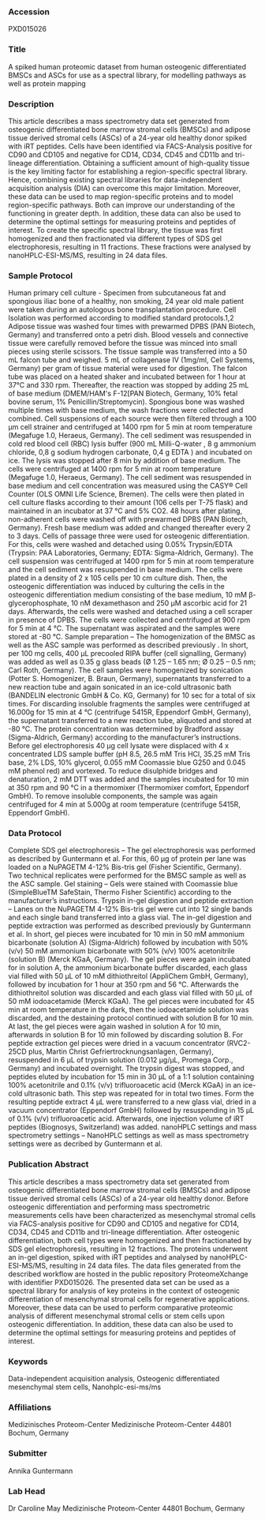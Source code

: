 ### Accession
PXD015026

### Title
A spiked human proteomic dataset from human osteogenic differentiated BMSCs and ASCs for use as a spectral library, for modelling pathways as well as protein mapping

### Description
This article describes a mass spectrometry data set generated from osteogenic differentiated bone marrow stromal cells (BMSCs) and adipose tissue derived stromal cells (ASCs) of a 24-year old healthy donor spiked with iRT peptides. Cells have been identified via FACS-Analysis positive for CD90 and CD105 and negative for CD14, CD34, CD45 and CD11b and tri-lineage differentiation. Obtaining a sufficient amount of high-quality tissue is the key limiting factor for establishing a region-specific spectral library. Hence, combining existing spectral libraries for data-independent acquisition analysis (DIA) can overcome this major limitation. Moreover, these data can be used to map region-specific proteins and to model region-specific pathways. Both can improve our understanding of the functioning in greater depth. In addition, these data can also be used to determine the optimal settings for measuring proteins and peptides of interest. To create the specific spectral library, the tissue was first homogenized and then fractionated via different types of SDS gel electrophoresis, resulting in 11 fractions. These fractions were analysed by nanoHPLC-ESI-MS/MS, resulting in 24 data files.

### Sample Protocol
Human primary cell culture - Specimen from subcutaneous fat and spongious iliac bone of a healthy, non smoking, 24 year old male patient were taken during an autologous bone transplantation procedure. Cell Isolation was performed according to modified standard protocols.1,2 Adipose tissue was washed four times with prewarmed DPBS (PAN Biotech, Germany) and transferred onto a petri dish. Blood vessels and connective tissue were carefully removed before the tissue was minced into small pieces using sterile scissors. The tissue sample was transferred into a 50 mL falcon tube and weighed. 5 mL of collagenase IV (1mg/ml, Cell Systems, Germany) per gram of tissue material were used for digestion. The falcon tube was placed on a heated shaker and incubated between for 1 hour at 37°C and 330 rpm. Thereafter, the reaction was stopped by adding 25 mL of base medium (DMEM/HAM's F-12[PAN Biotech, Germany, 10% fetal bovine serum, 1% Penicillin/Streptomycin). Spongious bone was washed multiple times with base medium, the wash fractions were collected and combined.  Cell suspensions of each source were then filtered through a 100 µm cell strainer and centrifuged at 1400 rpm for 5 min at room temperature (Megafuge 1.0, Heraeus, Germany). The cell sediment was resuspended in cold red blood cell (RBC) lysis buffer (900 mL Milli-Q-water , 8 g ammonium chloride, 0,8 g sodium hydrogen carbonate, 0,4 g EDTA ) and incubated on ice. The lysis was stopped after 8 min by addition of base medium. The cells were centrifuged at 1400 rpm for 5 min at room temperature (Megafuge 1.0, Heraeus, Germany). The cell sediment was resuspended in base medium and cell concentration was measured using the CASY® Cell Counter (OLS OMNI Life Science, Bremen). The cells were then plated in cell culture flasks according to their amount  (106 cells per T-75 flask) and maintained in an incubator at 37 °C and 5% CO2. 48 hours after plating, non-adherent cells were washed off with prewarmed DPBS (PAN Biotech, Germany). Fresh base medium was added and changed thereafter every 2 to 3 days. Cells of passage three were used for osteogenic differentiation. For this, cells were washed and detached using 0.05% Trypsin/EDTA (Trypsin: PAA Laboratories, Germany; EDTA: Sigma-Aldrich, Germany). The cell suspension was centrifuged at 1400 rpm for 5 min at room temperature and the cell sediment was resuspended in base medium. The cells were plated in a density of 2 x 105 cells per 10 cm culture dish. Then, the osteogenic differentiation was induced by culturing the cells in the osteogenic differentiation medium consisting of the base medium, 10 mM β-glycerophosphate, 10 nM dexamethason and 250 µM ascorbic acid for 21 days. Afterwards, the cells were washed and detached using a cell scraper in presence of DPBS. The cells were collected and centrifuged at 900 rpm for 5 min at 4 °C. The supernatant was aspirated and the samples were stored at -80 °C. Sample preparation – The homogenization of the BMSC as well as the ASC sample was performed as described previously . In short, per 100 mg cells, 400 µL precooled RIPA buffer (cell signalling, Germany) was added as well as 0.35 g glass beads (Ø 1.25 – 1.65 nm; Ø 0.25 – 0.5 nm; Carl Roth, Germany). The cell samples were homogenized by sonication (Potter S. Homogenizer, B. Braun, Germany), supernatants transferred to a new reaction tube and again sonicated in an ice-cold ultrasonic bath (BANDELIN electronic GmbH & Co. KG, Germany) for 10 sec for a total of six times. For discarding insoluble fragments the samples were centrifuged at 16.000g for 15 min at 4 °C (centrifuge 5415R, Eppendorf GmbH, Germany), the supernatant transferred to a new reaction tube, aliquoted and stored at -80 °C. The protein concentration was determined by Bradford assay (Sigma-Aldrich, Germany) according to the manufacturer’s instructions. Before gel electrophoresis 40 µg cell lysate were displaced with 4 x concentrated LDS sample buffer (pH 8.5, 26.5 mM Tris HCl, 35.25 mM Tris base, 2% LDS, 10% glycerol, 0.055 mM Coomassie blue G250 and 0.045 mM phenol red) and vortexed. To reduce disulphide bridges and denaturation, 2 mM DTT was added and the samples incubated for 10 min at 350 rpm and 90 °C in a thermomixer (Thermomixer comfort, Eppendorf GmbH). To remove insoluble components, the sample was again centrifuged for 4 min at 5.000g at room temperature (centrifuge 5415R, Eppendorf GmbH).

### Data Protocol
Complete SDS gel electrophoresis – The gel electrophoresis was performed as described by Guntermann et al. For this, 60 µg of protein per lane was loaded on a NuPAGETM 4-12% Bis-tris gel (Fisher Scientific, Germany). Two technical replicates were performed for the BMSC sample as well as the ASC sample. Gel staining – Gels were stained with Coomassie blue (SimpleBlueTM SafeStain, Thermo Fisher Scientific) according to the manufacturer’s instructions. Trypsin in-gel digestion and peptide extraction – Lanes on the NuPAGETM 4-12% Bis-tris gel were cut into 12 single bands and each single band transferred into a glass vial. The in-gel digestion and peptide extraction was performed as described previously by Guntermann et al. In short, gel pieces were incubated for 10 min in 50 mM ammonium bicarbonate (solution A) (Sigma-Aldrich) followed by incubation with 50% (v/v) 50 mM ammonium bicarbonate with 50% (v/v) 100% acetonitrile (solution B) (Merck KGaA, Germany). The gel pieces were again incubated for in solution A, the ammonium bicarbonate buffer discarded, each glass vial filled with 50 µL of 10 mM dithiothreitol (AppliChem GmbH, Germany), followed by incubation for 1 hour at 350 rpm and 56 °C. Afterwards the dithiothreitol solution was discarded and each glass vial filled with 50 µL of 50 mM iodoacetamide (Merck KGaA). The gel pieces were incubated for 45 min at room temperature in the dark, then the iodoacetamide solution was discarded, and the destaining protocol continued with solution B for 10 min. At last, the gel pieces were again washed in solution A for 10 min, afterwards in solution B for 10 min followed by discarding solution B.  For peptide extraction gel pieces were dried in a vacuum concentrator (RVC2-25CD plus, Martin Christ Gefriertrocknungsanlagen, Germany), resuspended in 6 µL of trypsin solution (0.012 µg/µL, Promega Corp., Germany) and incubated overnight. The trypsin digest was stopped, and peptides eluted by incubation for 15 min in 30 µL of a 1:1 solution containing 100% acetonitrile and 0.1% (v/v) trifluoroacetic acid (Merck KGaA) in an ice-cold ultrasonic bath. This step was repeated for in total two times.  Form the resulting peptide extract 4 µL were transferred to a new glass vial, dried in a vacuum concentrator (Eppendorf GmbH) followed by resuspending in 15 µL of 0.1% (v/v) trifluoroacetic acid. Afterwards, one injection volume of iRT peptides (Biognosys, Switzerland) was added. nanoHPLC settings and mass spectrometry settings – NanoHPLC settings as well as mass spectrometry settings were as decribed by Guntermann et al.

### Publication Abstract
This article describes a mass spectrometry data set generated from osteogenic differentiated bone marrow stromal cells (BMSCs) and adipose tissue derived stromal cells (ASCs) of a 24-year old healthy donor. Before osteogenic differentiation and performing mass spectrometric measurements cells have been characterized as mesenchymal stromal cells via FACS-analysis positive for CD90 and CD105 and negative for CD14, CD34, CD45 and CD11b and tri-lineage differentiation. After osteogenic differentiation, both cell types were homogenized and then fractionated by SDS gel electrophoresis, resulting in 12 fractions. The proteins underwent an in-gel digestion, spiked with iRT peptides and analysed by nanoHPLC-ESI-MS/MS, resulting in 24 data files. The data files generated from the described workflow are hosted in the public repository ProteomeXchange with identifier PXD015026. The presented data set can be used as a spectral library for analysis of key proteins in the context of osteogenic differentiation of mesenchymal stromal cells for regenerative applications. Moreover, these data can be used to perform comparative proteomic analysis of different mesenchymal stromal cells or stem cells upon osteogenic differentiation. In addition, these data can also be used to determine the optimal settings for measuring proteins and peptides of interest.

### Keywords
Data-independent acquisition analysis, Osteogenic differentiated mesenchymal stem cells, Nanohplc-esi-ms/ms

### Affiliations
Medizinisches Proteom-Center
Medizinische Proteom-Center  44801 Bochum, Germany

### Submitter
Annika Guntermann

### Lab Head
Dr Caroline May
Medizinische Proteom-Center  44801 Bochum, Germany


